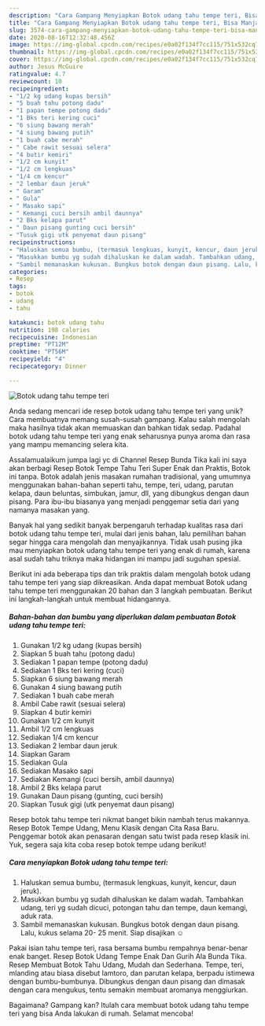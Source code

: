 ```yaml
---
description: "Cara Gampang Menyiapkan Botok udang tahu tempe teri, Bisa Manjain Lidah"
title: "Cara Gampang Menyiapkan Botok udang tahu tempe teri, Bisa Manjain Lidah"
slug: 3574-cara-gampang-menyiapkan-botok-udang-tahu-tempe-teri-bisa-manjain-lidah
date: 2020-08-16T12:32:48.456Z
image: https://img-global.cpcdn.com/recipes/e0a02f134f7cc115/751x532cq70/botok-udang-tahu-tempe-teri-foto-resep-utama.jpg
thumbnail: https://img-global.cpcdn.com/recipes/e0a02f134f7cc115/751x532cq70/botok-udang-tahu-tempe-teri-foto-resep-utama.jpg
cover: https://img-global.cpcdn.com/recipes/e0a02f134f7cc115/751x532cq70/botok-udang-tahu-tempe-teri-foto-resep-utama.jpg
author: Jesus McGuire
ratingvalue: 4.7
reviewcount: 10
recipeingredient:
- "1/2 kg udang kupas bersih"
- "5 buah tahu potong dadu"
- "1 papan tempe potong dadu"
- "1 Bks teri kering cuci"
- "6 siung bawang merah"
- "4 siung bawang putih"
- "1 buah cabe merah"
- " Cabe rawit sesuai selera"
- "4 butir kemiri"
- "1/2 cm kunyit"
- "1/2 cm lengkuas"
- "1/4 cm kencur"
- "2 lembar daun jeruk"
- " Garam"
- " Gula"
- " Masako sapi"
- " Kemangi cuci bersih ambil daunnya"
- "2 Bks kelapa parut"
- " Daun pisang gunting cuci bersih"
- "Tusuk gigi utk penyemat daun pisang"
recipeinstructions:
- "Haluskan semua bumbu, (termasuk lengkuas, kunyit, kencur, daun jeruk)."
- "Masukkan bumbu yg sudah dihaluskan ke dalam wadah. Tambahkan udang, teri yg sudah dicuci, potongan tahu dan tempe, daun kemangi, aduk rata."
- "Sambil memanaskan kukusan. Bungkus botok dengan daun pisang. Lalu, kukus selama 20- 25 menit. Siap disajikan ☺️"
categories:
- Resep
tags:
- botok
- udang
- tahu

katakunci: botok udang tahu 
nutrition: 198 calories
recipecuisine: Indonesian
preptime: "PT12M"
cooktime: "PT56M"
recipeyield: "4"
recipecategory: Dinner

---
```



![Botok udang tahu tempe teri](https://img-global.cpcdn.com/recipes/e0a02f134f7cc115/751x532cq70/botok-udang-tahu-tempe-teri-foto-resep-utama.jpg)

Anda sedang mencari ide resep botok udang tahu tempe teri yang unik? Cara membuatnya memang susah-susah gampang. Kalau salah mengolah maka hasilnya tidak akan memuaskan dan bahkan tidak sedap. Padahal botok udang tahu tempe teri yang enak seharusnya punya aroma dan rasa yang mampu memancing selera kita.

Assalamualaikum jumpa lagi yc di Channel Resep Bunda Tika kali ini saya akan berbagi Resep Botok Tempe Tahu Teri Super Enak dan Praktis, Botok ini tanpa. Botok adalah jenis masakan rumahan tradisional, yang umumnya menggunakan bahan-bahan seperti tahu, tempe, teri, udang, parutan kelapa, daun beluntas, simbukan, jamur, dll, yang dibungkus dengan daun pisang. Para ibu-ibu biasanya yang menjadi penggemar setia dari yang namanya masakan yang.

Banyak hal yang sedikit banyak berpengaruh terhadap kualitas rasa dari botok udang tahu tempe teri, mulai dari jenis bahan, lalu pemilihan bahan segar hingga cara mengolah dan menyajikannya. Tidak usah pusing jika mau menyiapkan botok udang tahu tempe teri yang enak di rumah, karena asal sudah tahu triknya maka hidangan ini mampu jadi suguhan spesial.


Berikut ini ada beberapa tips dan trik praktis dalam mengolah botok udang tahu tempe teri yang siap dikreasikan. Anda dapat membuat Botok udang tahu tempe teri menggunakan 20 bahan dan 3 langkah pembuatan. Berikut ini langkah-langkah untuk membuat hidangannya.

<!--inarticleads1-->

##### Bahan-bahan dan bumbu yang diperlukan dalam pembuatan Botok udang tahu tempe teri:

1. Gunakan 1/2 kg udang (kupas bersih)
1. Siapkan 5 buah tahu (potong dadu)
1. Sediakan 1 papan tempe (potong dadu)
1. Sediakan 1 Bks teri kering (cuci)
1. Siapkan 6 siung bawang merah
1. Gunakan 4 siung bawang putih
1. Sediakan 1 buah cabe merah
1. Ambil  Cabe rawit (sesuai selera)
1. Siapkan 4 butir kemiri
1. Gunakan 1/2 cm kunyit
1. Ambil 1/2 cm lengkuas
1. Sediakan 1/4 cm kencur
1. Sediakan 2 lembar daun jeruk
1. Siapkan  Garam
1. Sediakan  Gula
1. Sediakan  Masako sapi
1. Sediakan  Kemangi (cuci bersih, ambil daunnya)
1. Ambil 2 Bks kelapa parut
1. Gunakan  Daun pisang (gunting, cuci bersih)
1. Siapkan Tusuk gigi (utk penyemat daun pisang)


Resep botok tahu tempe teri nikmat banget bikin nambah terus makannya. Resep Botok Tempe Udang, Menu Klasik dengan Cita Rasa Baru. Penggemar botok akan penasaran dengan satu twist pada resep klasik ini. Yuk, segera saja kita coba resep botok tempe udang berikut! 

<!--inarticleads2-->

##### Cara menyiapkan Botok udang tahu tempe teri:

1. Haluskan semua bumbu, (termasuk lengkuas, kunyit, kencur, daun jeruk).
1. Masukkan bumbu yg sudah dihaluskan ke dalam wadah. Tambahkan udang, teri yg sudah dicuci, potongan tahu dan tempe, daun kemangi, aduk rata.
1. Sambil memanaskan kukusan. Bungkus botok dengan daun pisang. Lalu, kukus selama 20- 25 menit. Siap disajikan ☺️


Pakai isian tahu tempe teri, rasa bersama bumbu rempahnya benar-benar enak banget. Resep Botok Udang Tempe Enak Dan Gurih Ala Bunda Tika. Resep Membuat Botok Tahu Udang, Mudah dan Sederhana. Tempe, teri, mlanding atau biasa disebut lamtoro, dan parutan kelapa, berpadu istimewa dengan bumbu-bumbunya. Dibungkus dengan daun pisang dan dimasak dengan cara mengukus, tentu semakin membuat aromanya menggiurkan. 

Bagaimana? Gampang kan? Itulah cara membuat botok udang tahu tempe teri yang bisa Anda lakukan di rumah. Selamat mencoba!
